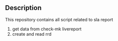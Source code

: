 ## Description

This repository contains all script related to sla report

1. get data from check-mk livereport
1. create and read rrd
